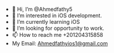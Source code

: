 - 👋 Hi, I’m @Ahmedfathy5
- 👀 I’m interested in iOS development.
- 🌱 I’m currently learning iOS
- 💞️ I’m looking for opportunity to work.
- 📫 How to reach me +201204315858
- My Email: Ahmedfathyios1@gmail.com

<!---
Ahmedfathy5/Ahmedfathy5 is a ✨ special ✨ repository because its `README.md` (this file) appears on your GitHub profile.
You can click the Preview link to take a look at your changes.
--->
